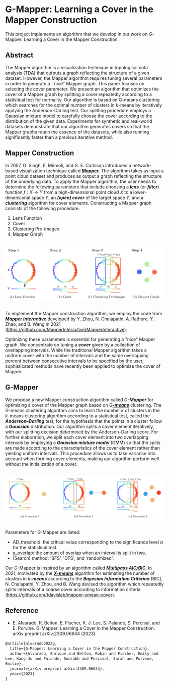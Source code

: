 # G-Mapper: Learning a Cover in the Mapper Construction

This project implements an algorithm that we develop in our work on $G$-Mapper: Learning a Cover in the Mapper Construction.

## Abstract
The Mapper algorithm is a visualization technique in topological data analysis (TDA) that outputs a graph reflecting the structure of a given dataset. However, the Mapper algorithm requires tuning several parameters in order to generate a ``nice" Mapper graph. This paper focuses on selecting the cover parameter. We present an algorithm that optimizes the cover of a Mapper graph by splitting a cover repeatedly according to a statistical test for normality. Our algorithm is based on G-means clustering which searches for the optimal number of clusters in $k$-means by iteratively applying the Anderson-Darling test. Our splitting procedure employs a Gaussian mixture model to carefully choose the cover according to the distribution of the given data. Experiments for synthetic and real-world datasets demonstrate that our algorithm generates covers so that the Mapper graphs retain the essence of the datasets, while also running significantly faster than a previous iterative method.  


## Mapper Construction
In 2007, G. Singh, F. Mémoli, and G. E. Carlsson introduced a network-based visualization technique called [***Mapper***](http://dx.doi.org/10.2312/SPBG/SPBG07/091-100). The algorithm takes as input a point cloud dataset and produces as output a graph reflecting the structure of the underlying data. To apply the Mapper algorithm, the user needs to determine the following parameters that include choosing a ***lens*** (or ***filter***) function $f:X \to Y$ from a high-dimensional point cloud $X$ to a lower-dimensional space $Y$, an ***(open) cover*** of the target space $Y$, and a ***clustering*** algorithm for cover elements. Constructing a Mapper graph consists of the following procedure.

1. Lens Function
2. Cover
3. Clustering Pre-images
4. Mapper Graph

<br/>
<div align="center">
<img width="800" src="Mapper.png" alt="Mapper Construction">
</div>
<br/>

To implement the Mapper construction algorithm, we employ the code from [***Mapper Interactive***](https://mapperinteractive.github.io/papers/MapperInteractive-final_submission.pdf) developed by Y. Zhou, N. Chalapathi, A. Rathore, Y. Zhao, and B. Wang in 2021 (https://github.com/MapperInteractive/MapperInteractive).


Optimizing these parameters is essential for generating a "nice" Mapper graph. We concentrate on tuning a ***cover*** given by a collection of overlapping intervals. While the traditional Mapper algorithm takes a uniform cover with the number of intervals and the same overlapping percent between consecutive intervals to be specified by the user, sophisticated methods have recently been applied to optimize the cover of Mapper.

## G-Mapper
We propose a new Mapper construction algorithm called $G$***-Mapper*** for optimizing a cover of the Mapper graph based on G[***-means***](https://proceedings.neurips.cc/paper_files/paper/2003/file/234833147b97bb6aed53a8f4f1c7a7d8-Paper.pdf) clustering. The G-means clustering algorithm aims to learn the number $k$ of clusters in the $k$-means clustering algorithm according to a statistical test, called the ***Anderson–Darling*** test, for the hypothesis that the points in a cluster follow a ***Gaussian*** distribution. Our algorithm splits a cover element iteratively, with our splitting decision determined by the Anderson–Darling score. For further elaboration, we split each cover element into two overlapping intervals by employing a ***Gaussian mixture model*** (GMM) so that the splits are made according to the characteristics of the cover element rather than yielding uniform intervals. This procedure allows us to take variance into account when forming cover elements, making our algorithm perform well without the initialization of a cover.

<br/>
<div align="center">
<img width="800" src="G-Mapper.png" alt="G-Mapper">
</div>
<br/>

Parameters for $G$-Mapper are listed:
- AD\_threshold: the critical value corresponding to the significance level $\alpha$ for the statistical test.
- g\_overlap: the amount of overlap when an interval is split in two.
- (Search) method: 'BFS', 'DFS', and 'randomized'.

Our $G$-Mapper is inspired by an algorithm called [***Multipass AIC/BIC***](https://ieeexplore.ieee.org/stamp/stamp.jsp?tp=&arnumber=9671324). In 2021, motivated by the [***X-means***](https://web.cs.dal.ca/~shepherd/courses/csci6403/clustering/xmeans.pdf) algorithm for estimating the number of clusters in $k$***-means*** according to the ***Bayesian Information Criterion*** (BIC), N. Chalapathi, Y. Zhou, and B. Wang devised the algorithm which repeatedly splits intervals of a coarse cover according to information criteria (https://github.com/tdavislab/mapper-xmean-cover).


## Reference
* E. Alvarado, R. Belton, E. Fischer, K. J. Lee, S. Palande, S. Percival, and E. Purvine. G-Mapper: Learning a Cover in the Mapper Construction. arXiv preprint arXiv:2309.06634 (2023).


```
@article{alvarado2023g,
  title={G-Mapper: Learning a Cover in the Mapper Construction},
  author={Alvarado, Enrique and Belton, Robin and Fischer, Emily and Lee, Kang-Ju and Palande, Sourabh and Percival, Sarah and Purvine, Emilie},
  journal={arXiv preprint arXiv:2309.06634},
  year={2023}
}
```
